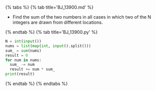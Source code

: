 {% tabs %}
{% tab title='BJ_13900.md' %}

* Find the sum of the two numbers in all cases in which two of the N integers are drawn from different locations.

{% endtab %}
{% tab title='BJ_13900.py' %}

```py
N = int(input())
nums = list(map(int, input().split()))
sum_ = sum(nums)
result = 0
for num in nums:
  sum_ -= num
  result += num * sum_
print(result)
```

{% endtab %}
{% endtabs %}